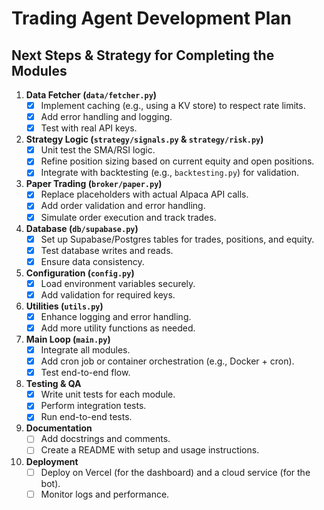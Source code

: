 # Trading Agent Development Plan

## Next Steps & Strategy for Completing the Modules

1. **Data Fetcher (`data/fetcher.py`)**
   - [x] Implement caching (e.g., using a KV store) to respect rate limits.
   - [x] Add error handling and logging.
   - [x] Test with real API keys.

2. **Strategy Logic (`strategy/signals.py` & `strategy/risk.py`)**
   - [x] Unit test the SMA/RSI logic.
   - [x] Refine position sizing based on current equity and open positions.
   - [x] Integrate with backtesting (e.g., `backtesting.py`) for validation.

3. **Paper Trading (`broker/paper.py`)**
   - [x] Replace placeholders with actual Alpaca API calls.
   - [x] Add order validation and error handling.
   - [x] Simulate order execution and track trades.

4. **Database (`db/supabase.py`)**
   - [x] Set up Supabase/Postgres tables for trades, positions, and equity.
   - [x] Test database writes and reads.
   - [x] Ensure data consistency.

5. **Configuration (`config.py`)**
   - [x] Load environment variables securely.
   - [x] Add validation for required keys.

6. **Utilities (`utils.py`)**
   - [x] Enhance logging and error handling.
   - [x] Add more utility functions as needed.

7. **Main Loop (`main.py`)**
   - [x] Integrate all modules.
   - [x] Add cron job or container orchestration (e.g., Docker + cron).
   - [x] Test end-to-end flow.

8. **Testing & QA**
   - [x] Write unit tests for each module.
   - [x] Perform integration tests.
   - [x] Run end-to-end tests.

9. **Documentation**
   - [ ] Add docstrings and comments.
   - [ ] Create a README with setup and usage instructions.

10. **Deployment**
    - [ ] Deploy on Vercel (for the dashboard) and a cloud service (for the bot).
    - [ ] Monitor logs and performance.
